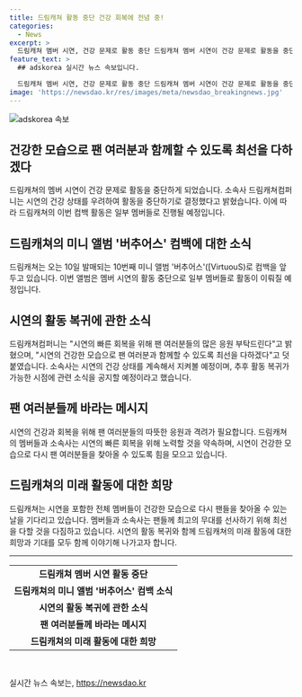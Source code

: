 ```yaml
---
title: 드림캐쳐 활동 중단 건강 회복에 전념 중!
categories:
  - News
excerpt: >
  드림캐쳐 멤버 시연, 건강 문제로 활동 중단 드림캐쳐 멤버 시연이 건강 문제로 활동을 중단한다고 밝혀졌다. 소속사는 시연의 건강을 최우선으로 여기며 활동을 중단하게 된 결정을 내렸다고 밝혔고, 이에 따라 드림캐쳐의 이번 컴백 활동은 6명의 멤버로 진행될 예정이다. 시연의 빠른 회복을 위해 팬 여러분의 많은 응원을 부탁하며, 활동 복귀가 가능한 시점이 되면 안내해 드리겠다고 전했다.
feature_text: >
  ## adskorea 실시간 뉴스 속보입니다.

  드림캐쳐 멤버 시연, 건강 문제로 활동 중단 드림캐쳐 멤버 시연이 건강 문제로 활동을 중단한다고 밝혀졌다. 소속사는 시연의 건강을 최우선으로 여기며 활동을 중단하게 된 결정을 내렸다고 밝혔고, 이에 따라 드림캐쳐의 이번 컴백 활동은 6명의 멤버로 진행될 예정이다. 시연의 빠른 회복을 위해 팬 여러분의 많은 응원을 부탁하며, 활동 복귀가 가능한 시점이 되면 안내해 드리겠다고 전했다.
image: 'https://newsdao.kr/res/images/meta/newsdao_breakingnews.jpg'
---
```


<p><img src="https://newsdao.kr/res/images/meta/newsdao_breakingnews.jpg" alt="adskorea 속보" /></p>

<h2 data-ke-size="size26">건강한 모습으로 팬 여러분과 함께할 수 있도록 최선을 다하겠다</h2>

<p data-ke-size="size16">드림캐쳐의 멤버 시연이 건강 문제로 활동을 중단하게 되었습니다. 소속사 드림캐쳐컴퍼니는 시연의 건강 상태를 우려하여 활동을 중단하기로 결정했다고 밝혔습니다. 이에 따라 드림캐쳐의 이번 컴백 활동은 일부 멤버들로 진행될 예정입니다.</p>

<h2 data-ke-size="size26">드림캐쳐의 미니 앨범 '버추어스' 컴백에 대한 소식</h2>

<p data-ke-size="size16">드림캐쳐는 오는 10일 발매되는 10번째 미니 앨범 '버추어스'([VirtuouS)로 컴백을 앞두고 있습니다. 이번 앨범은 멤버 시연의 활동 중단으로 일부 멤버들로 활동이 이뤄질 예정입니다.</p>

<h2 data-ke-size="size26">시연의 활동 복귀에 관한 소식</h2>

<p data-ke-size="size16">드림캐쳐컴퍼니는 "시연의 빠른 회복을 위해 팬 여러분들의 많은 응원 부탁드린다"고 밝혔으며, "시연의 건강한 모습으로 팬 여러분과 함께할 수 있도록 최선을 다하겠다"고 덧붙였습니다. 소속사는 시연의 건강 상태를 계속해서 지켜볼 예정이며, 추후 활동 복귀가 가능한 시점에 관련 소식을 공지할 예정이라고 했습니다.</p>

<h2 data-ke-size="size26">팬 여러분들께 바라는 메시지</h2>

<p data-ke-size="size16">시연의 건강과 회복을 위해 팬 여러분들의 따뜻한 응원과 격려가 필요합니다. 드림캐쳐의 멤버들과 소속사는 시연의 빠른 회복을 위해 노력할 것을 약속하며, 시연이 건강한 모습으로 다시 팬 여러분들을 찾아올 수 있도록 힘을 모으고 있습니다.</p>

<h2 data-ke-size="size26">드림캐쳐의 미래 활동에 대한 희망</h2>

<p data-ke-size="size16">드림캐쳐는 시연을 포함한 전체 멤버들이 건강한 모습으로 다시 팬들을 찾아올 수 있는 날을 기다리고 있습니다. 멤버들과 소속사는 팬들께 최고의 무대를 선사하기 위해 최선을 다할 것을 다짐하고 있습니다. 시연의 활동 복귀와 함께 드림캐쳐의 미래 활동에 대한 희망과 기대를 모두 함께 이야기해 나가고자 합니다.</p>

<hr>

<table>
  <tbody>
    <tr>
      <td style="text-align: center; height: 17px;"><b>드림캐쳐 멤버 시연 활동 중단</b></td>
    </tr>
    <tr>
      <td style="text-align: center; height: 17px;"><b>드림캐쳐의 미니 앨범 '버추어스' 컴백 소식</b></td>
    </tr>
    <tr>
      <td style="text-align: center; height: 17px;"><b>시연의 활동 복귀에 관한 소식</b></td>
    </tr>
    <tr>
      <td style="text-align: center; height: 17px;"><b>팬 여러분들께 바라는 메시지</b></td>
    </tr>
    <tr>
      <td style="text-align: center; height: 17px;"><b>드림캐쳐의 미래 활동에 대한 희망</b></td>
    </tr>
  </tbody>
</table>

<p data-ke-size="size16">&nbsp;</p>
실시간 뉴스 속보는, <a href="https://newsdao.kr" rel="dofollow">https://newsdao.kr</a>


